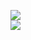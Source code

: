 [![](https://img.shields.io/badge/Made%20With-Github%20Spray-lightgrey.svg?style=for-the-badge&logo=github)](https://github.com/Annihil/github-spray#15979)  
[![](https://i.imgur.com/2DrTn0Z.gif)](https://github.com/Annihil/github-spray)